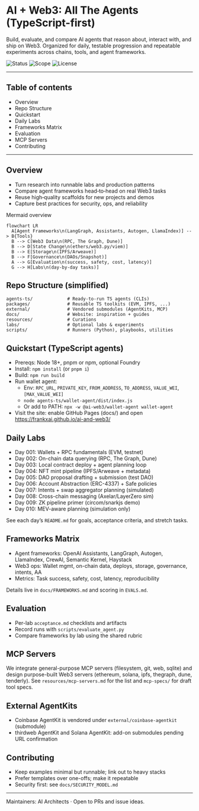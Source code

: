 # AI + Web3: All The Agents (TypeScript-first)

Build, evaluate, and compare AI agents that reason about, interact with, and ship on Web3. Organized for daily, testable progression and repeatable experiments across chains, tools, and agent frameworks.

![Status](https://img.shields.io/badge/status-active-brightgreen) ![Scope](https://img.shields.io/badge/focus-AI%20agents%20%E2%86%94%EF%B8%8F%20Web3-blue) ![License](https://img.shields.io/badge/license-MIT-lightgrey)

---

## Table of contents
- Overview
- Repo Structure
- Quickstart
- Daily Labs
- Frameworks Matrix
- Evaluation
- MCP Servers
- Contributing

---

## Overview
- Turn research into runnable labs and production patterns
- Compare agent frameworks head‑to‑head on real Web3 tasks
- Reuse high‑quality scaffolds for new projects and demos
- Capture best practices for security, ops, and reliability

Mermaid overview
```mermaid
flowchart LR
  A[Agent Frameworks\n(LangGraph, Assistants, Autogen, LlamaIndex)] --> B{Tools}
  B --> C[Web3 Data\n(RPC, The Graph, Dune)]
  B --> D[State Change\n(ethers/web3.py/viem)]
  B --> E[Storage\n(IPFS/Arweave)]
  B --> F[Governance\n(DAOs/Snapshot)]
  A --> G[Evaluation\n(success, safety, cost, latency)]
  G --> H[Labs\n(day-by-day tasks)]
```

## Repo Structure (simplified)
```
agents-ts/             # Ready-to-run TS agents (CLIs)
packages/              # Reusable TS toolkits (EVM, IPFS, ...)
external/              # Vendored submodules (AgentKits, MCP)
docs/                  # Website: inspiration + guides
resources/             # Curations
labs/                  # Optional labs & experiments
scripts/               # Runners (Python), playbooks, utilities
```

## Quickstart (TypeScript agents)
- Prereqs: Node 18+, pnpm or npm, optional Foundry
- Install: `npm install` (or `pnpm i`)
- Build: `npm run build`
- Run wallet agent:
  - Env: `RPC_URL`, `PRIVATE_KEY`, `FROM_ADDRESS`, `TO_ADDRESS`, `VALUE_WEI`, `[MAX_VALUE_WEI]`
  - `node agents-ts/wallet-agent/dist/index.js`
  - Or add to PATH: `npx -w @ai-web3/wallet-agent wallet-agent`
 - Visit the site: enable GitHub Pages (docs/) and open https://frankxai.github.io/ai-and-web3/

## Daily Labs
- Day 001: Wallets + RPC fundamentals (EVM, testnet)
- Day 002: On-chain data querying (RPC, The Graph, Dune)
- Day 003: Local contract deploy + agent planning loop
- Day 004: NFT mint pipeline (IPFS/Arweave + metadata)
- Day 005: DAO proposal drafting + submission (test DAO)
- Day 006: Account Abstraction (ERC-4337) + Safe policies
- Day 007: Intents + swap aggregator planning (simulated)
- Day 008: Cross-chain messaging (Axelar/LayerZero sim)
- Day 009: ZK pipeline primer (circom/snarkjs demo)
- Day 010: MEV-aware planning (simulation only)

See each day’s `README.md` for goals, acceptance criteria, and stretch tasks.

## Frameworks Matrix
- Agent frameworks: OpenAI Assistants, LangGraph, Autogen, LlamaIndex, CrewAI, Semantic Kernel, Haystack
- Web3 ops: Wallet mgmt, on-chain data, deploys, storage, governance, intents, AA
- Metrics: Task success, safety, cost, latency, reproducibility

Details live in `docs/FRAMEWORKS.md` and scoring in `EVALS.md`.

## Evaluation
- Per-lab `acceptance.md` checklists and artifacts
- Record runs with `scripts/evaluate_agent.py`
- Compare frameworks by lab using the shared rubric

## MCP Servers
We integrate general-purpose MCP servers (filesystem, git, web, sqlite) and design purpose-built Web3 servers (ethereum, solana, ipfs, thegraph, dune, tenderly). See `resources/mcp-servers.md` for the list and `mcp-specs/` for draft tool specs.

## External AgentKits
- Coinbase AgentKit is vendored under `external/coinbase-agentkit` (submodule)
- thirdweb AgentKit and Solana AgentKit: add-on submodules pending URL confirmation

## Contributing
- Keep examples minimal but runnable; link out to heavy stacks
- Prefer templates over one-offs; make it repeatable
- Security first: see `docs/SECURITY_MODEL.md`

---
Maintainers: AI Architects · Open to PRs and issue ideas.
